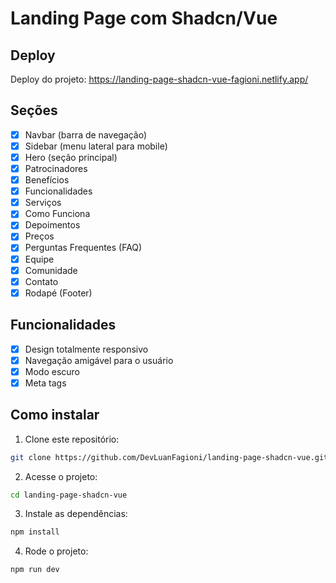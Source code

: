 # Landing Page com Shadcn/Vue

## Deploy
Deploy do projeto: https://landing-page-shadcn-vue-fagioni.netlify.app/

## Seções

- [x] Navbar (barra de navegação)
- [x] Sidebar (menu lateral para mobile)
- [x] Hero (seção principal)
- [x] Patrocinadores
- [x] Benefícios
- [x] Funcionalidades
- [x] Serviços
- [x] Como Funciona
- [x] Depoimentos
- [x] Preços
- [x] Perguntas Frequentes (FAQ)
- [x] Equipe
- [x] Comunidade
- [x] Contato
- [x] Rodapé (Footer)

## Funcionalidades

- [x] Design totalmente responsivo
- [x] Navegação amigável para o usuário
- [x] Modo escuro
- [x] Meta tags

## Como instalar

1. Clone este repositório:

```bash
git clone https://github.com/DevLuanFagioni/landing-page-shadcn-vue.git
```

2. Acesse o projeto:

```bash
cd landing-page-shadcn-vue
```

3. Instale as dependências:

```bash
npm install
```

4. Rode o projeto:

```bash
npm run dev
```
